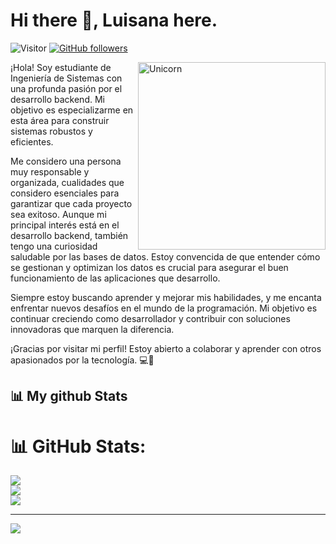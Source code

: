 # Hi there 👋, Luisana here. 
![Visitor](https://visitor-badge.laobi.icu/badge?page_id=Bhargavi-hash.repoName) [![GitHub followers](https://img.shields.io/github/followers/Bhargavi-hash.svg?style=social&label=Follow)](https://github.com/Bhargavi-hash?tab=followers)<br/>


<img align="right" width=300px alt="Unicorn" src="https://c.tenor.com/GN73MKBawZYAAAAi/busy-cute.gif" />

¡Hola! Soy estudiante de Ingeniería de Sistemas con una profunda pasión por el desarrollo backend. Mi objetivo es especializarme en esta área para construir sistemas robustos y eficientes. 

Me considero una persona muy responsable y organizada, cualidades que considero esenciales para garantizar que cada proyecto sea exitoso. Aunque mi principal interés está en el desarrollo backend, también tengo una curiosidad saludable por las bases de datos. Estoy convencida de que entender cómo se gestionan y optimizan los datos es crucial para asegurar el buen funcionamiento de las aplicaciones que desarrollo.

Siempre estoy buscando aprender y mejorar mis habilidades, y me encanta enfrentar nuevos desafíos en el mundo de la programación. Mi objetivo es continuar creciendo como desarrollador y contribuir con soluciones innovadoras que marquen la diferencia.

¡Gracias por visitar mi perfil! Estoy abierto a colaborar y aprender con otros apasionados por la tecnología. 💻🤩



<h2>📊 My github Stats</h2>

<div>

# 📊 GitHub Stats:
![](https://github-readme-stats.vercel.app/api?username=LuisanaBMG&theme=transparent&hide_border=false&include_all_commits=false&count_private=false)<br/>
![](https://github-readme-streak-stats.herokuapp.com/?user=LuisanaBMG&theme=transparent&hide_border=false)<br/>
![](https://github-readme-stats.vercel.app/api/top-langs/?username=LuisanaBMG&theme=transparent&hide_border=false&include_all_commits=false&count_private=false&layout=compact)

---
[![](https://visitcount.itsvg.in/api?id=LuisanaBMG&icon=0&color=0)](https://visitcount.itsvg.in)

</div>

